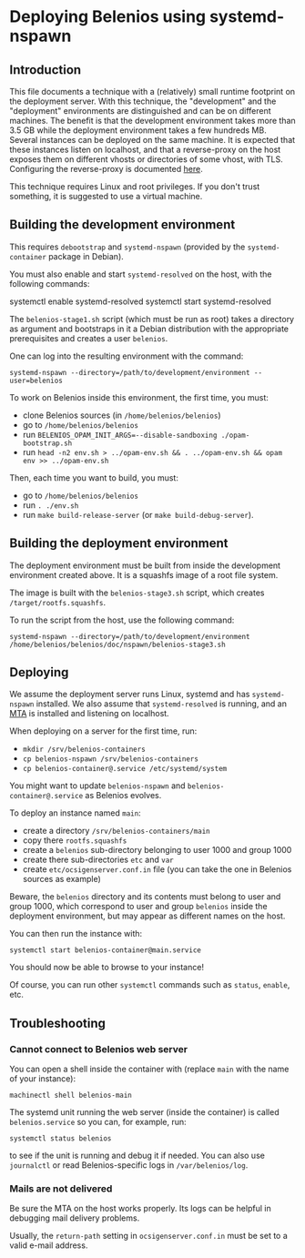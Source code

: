 Deploying Belenios using systemd-nspawn
=======================================


Introduction
------------

This file documents a technique with a (relatively) small runtime
footprint on the deployment server. With this technique, the
"development" and the "deployment" environments are distinguished and
can be on different machines. The benefit is that the development
environment takes more than 3.5 GB while the deployment environment
takes a few hundreds MB. Several instances can be deployed on the same
machine. It is expected that these instances listen on localhost, and
that a reverse-proxy on the host exposes them on different vhosts or
directories of some vhost, with TLS. Configuring the reverse-proxy is
documented [here](../reverse-proxy.md).

This technique requires Linux and root privileges. If you don't trust
something, it is suggested to use a virtual machine.


Building the development environment
------------------------------------

This requires `debootstrap` and `systemd-nspawn` (provided by the
`systemd-container` package in Debian).

You must also enable and start `systemd-resolved` on the host, with
the following commands:

   systemctl enable systemd-resolved
   systemctl start systemd-resolved

The `belenios-stage1.sh` script (which must be run as root) takes a
directory as argument and bootstraps in it a Debian distribution with
the appropriate prerequisites and creates a user `belenios`.

One can log into the resulting environment with the command:

    systemd-nspawn --directory=/path/to/development/environment --user=belenios

To work on Belenios inside this environment, the first time, you must:
- clone Belenios sources (in `/home/belenios/belenios`)
- go to `/home/belenios/belenios`
- run `BELENIOS_OPAM_INIT_ARGS=--disable-sandboxing ./opam-bootstrap.sh`
- run `head -n2 env.sh > ../opam-env.sh && . ../opam-env.sh && opam env >> ../opam-env.sh`

Then, each time you want to build, you must:
- go to `/home/belenios/belenios`
- run `. ./env.sh`
- run `make build-release-server` (or `make build-debug-server`).


Building the deployment environment
-----------------------------------

The deployment environment must be built from inside the development
environment created above. It is a squashfs image of a root file
system.

The image is built with the `belenios-stage3.sh` script, which creates
`/target/rootfs.squashfs`.

To run the script from the host, use the following command:

    systemd-nspawn --directory=/path/to/development/environment /home/belenios/belenios/doc/nspawn/belenios-stage3.sh


Deploying
---------

We assume the deployment server runs Linux, systemd and has
`systemd-nspawn` installed. We also assume that `systemd-resolved` is
running, and an [MTA](../mta.md) is installed and listening on
localhost.

When deploying on a server for the first time, run:

 * `mkdir /srv/belenios-containers`
 * `cp belenios-nspawn /srv/belenios-containers`
 * `cp belenios-container@.service /etc/systemd/system`

You might want to update `belenios-nspawn` and
`belenios-container@.service` as Belenios evolves.

To deploy an instance named `main`:

 * create a directory `/srv/belenios-containers/main`
 * copy there `rootfs.squashfs`
 * create a `belenios` sub-directory belonging to user 1000 and
   group 1000
 * create there sub-directories `etc` and `var`
 * create `etc/ocsigenserver.conf.in` file (you can take the one
   in Belenios sources as example)

Beware, the `belenios` directory and its contents must belong to user
and group 1000, which correspond to user and group `belenios` inside
the deployment environment, but may appear as different names on the
host.

You can then run the instance with:

    systemctl start belenios-container@main.service

You should now be able to browse to your instance!

Of course, you can run other `systemctl` commands such as `status`,
`enable`, etc.


Troubleshooting
---------------


### Cannot connect to Belenios web server

You can open a shell inside the container with (replace `main` with
the name of your instance):

    machinectl shell belenios-main

The systemd unit running the web server (inside the container) is
called `belenios.service` so you can, for example, run:

    systemctl status belenios

to see if the unit is running and debug it if needed. You can also use
`journalctl` or read Belenios-specific logs in `/var/belenios/log`.


### Mails are not delivered

Be sure the MTA on the host works properly. Its logs can be helpful in
debugging mail delivery problems.

Usually, the `return-path` setting in `ocsigenserver.conf.in` must be
set to a valid e-mail address.
